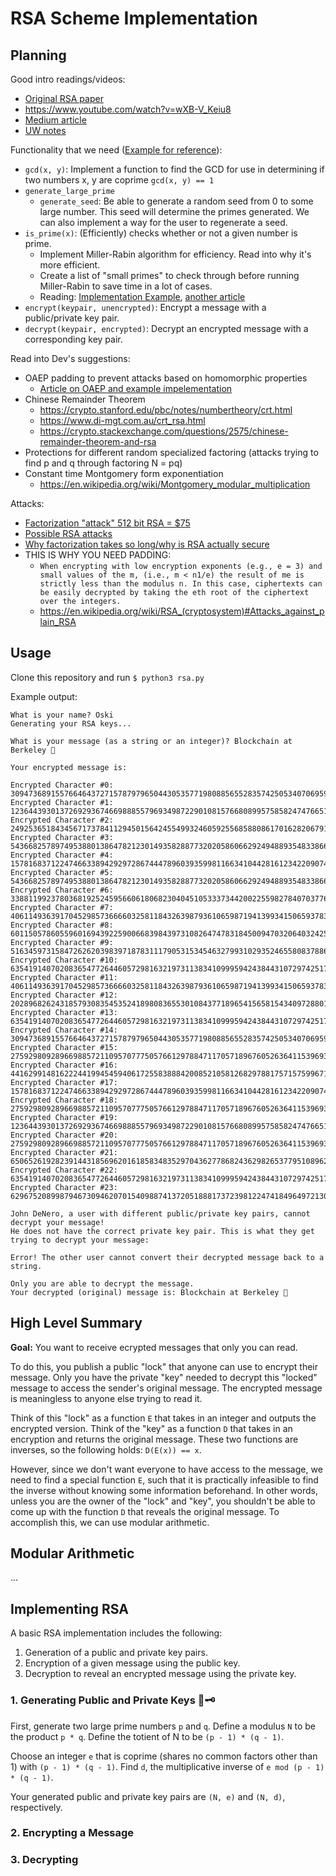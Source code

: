 # RSA Scheme Implementation

## Planning

Good intro readings/videos:
- [Original RSA paper](http://people.csail.mit.edu/rivest/Rsapaper.pdf)
- https://www.youtube.com/watch?v=wXB-V_Keiu8
- [Medium article](https://hackernoon.com/how-does-rsa-work-f44918df914b)
- [UW notes](https://sites.math.washington.edu/~morrow/336_09/papers/Yevgeny.pdf)

Functionality that we need ([Example for reference](https://gist.github.com/JonCooperWorks/5314103)):
- `gcd(x, y)`: Implement a function to find the GCD for use in determining if two numbers x, y are coprime `gcd(x, y) == 1`
- `generate_large_prime`
    - `generate_seed`: Be able to generate a random seed from 0 to some large number. This seed will determine the primes generated. We can also implement a way for the user to regenerate a seed.
- `is_prime(x)`: (Efficiently) checks whether or not a given number is prime.
    - Implement Miller-Rabin algorithm for efficiency. Read into why it's more efficient.
    - Create a list of "small primes" to check through before running Miller-Rabin to save time in a lot of cases.
    - Reading: [Implementation Example](https://langui.sh/2009/03/07/generating-very-large-primes/), [another article](https://medium.com/@prudywsh/how-to-generate-big-prime-numbers-miller-rabin-49e6e6af32fb)
- `encrypt(keypair, unencrypted)`: Encrypt a message with a public/private key pair.
- `decrypt(keypair, encrypted)`: Decrypt an encrypted message with a corresponding key pair.

Read into Dev's suggestions:
- OAEP padding to prevent attacks based on homomorphic properties
    - [Article on OAEP and example impelementation](https://medium.com/blue-space/improving-the-security-of-rsa-with-oaep-e854a5084918)
- Chinese Remainder Theorem
    - https://crypto.stanford.edu/pbc/notes/numbertheory/crt.html
    - https://www.di-mgt.com.au/crt_rsa.html
    - https://crypto.stackexchange.com/questions/2575/chinese-remainder-theorem-and-rsa
- Protections for different random specialized factoring (attacks trying to find p and q through factoring N = pq)
- Constant time Montgomery form exponentiation
    - https://en.wikipedia.org/wiki/Montgomery_modular_multiplication

Attacks:
- [Factorization "attack" 512 bit RSA = $75](https://arstechnica.com/information-technology/2015/10/breaking-512-bit-rsa-with-amazon-ec2-is-a-cinch-so-why-all-the-weak-keys/)
- [Possible RSA attacks](http://www.members.tripod.com/irish_ronan/rsa/attacks.html)
- [Why factorization takes so long/why is RSA actually secure](http://www.members.tripod.com/irish_ronan/rsa/factorization.html)
- THIS IS WHY YOU NEED PADDING:
    - `When encrypting with low encryption exponents (e.g., e = 3) and small values of the m, (i.e., m < n1/e) the result of me is strictly less than the modulus n. In this case, ciphertexts can be easily decrypted by taking the eth root of the ciphertext over the integers.`
    - https://en.wikipedia.org/wiki/RSA_(cryptosystem)#Attacks_against_plain_RSA

## Usage

Clone this repository and run `$ python3 rsa.py`

Example output:
```
What is your name? Oski
Generating your RSA keys...

What is your message (as a string or an integer)? Blockchain at Berkeley 🙌

Your encrypted message is:

Encrypted Character #0:
30947368915576646437271578797965044305357719808856552835742505340706959644880189570974097248575444702785655223865866573913257529422008674808503567258733850956199357631988312255015743156592194347147077733711925822655093839873096546287170518574819335410824148879733859573201419972876281799685630278200392882184
Encrypted Character #1:
12364439301372692936746698885579693498722901081576680899575858247476651908986597328336025358652478839442619597193706748184669913660737102214314634808528990610531361029159031209307010352128614957178067726710598196391818907931206068517659722769981820945188352199728458174554493018377977376376940596421543182264
Encrypted Character #2:
24925365184345671737841129450156424554993246059255685880861701628206791804854682167895765478933550511429412012926640268019620708796250767703999157808438749731260528898932774728746520159727863511909507916597234605721279974650776479549358023122939950936750391140772122434098856368257881649581387429874478620489
Encrypted Character #3:
54366825789749538801386478212301493582887732020586066292494889354833866040401493024225806727844092005047767655145480848023033789087943794784524343137615217724520677201886857130857785384749770924917149002321321180063106948836743856528032366237233290374749911676500356981261152235230662216068204167366163940712
Encrypted Character #4:
15781683712247466338942929728674447896039359981166341044281612342209074273577604259694340279873364826745601225249767036632067063281448017641722721073245688295283815350492158028545590189290293945167254599647080660615302144886424881110146890390460266098197035835246278255696200257241890196372466522740992939919
Encrypted Character #5:
54366825789749538801386478212301493582887732020586066292494889354833866040401493024225806727844092005047767655145480848023033789087943794784524343137615217724520677201886857130857785384749770924917149002321321180063106948836743856528032366237233290374749911676500356981261152235230662216068204167366163940712
Encrypted Character #6:
33881199237803681925245956606180682304045105333734420022559827840703776632162752635145686221716169439122604304517959058139694997872301978320010554419766519451218088619176307465934891298345374525912197827197580660047201020259771923581089582800467858986457368799846126871979111904767430816750640202630785329741
Encrypted Character #7:
40611493639170452985736666032581184326398793610659871941399341506593783046307753452682231602249771326272013242600215550128430813174553552886447489294838802868773580106264018677808813783570158106165748452380609060997050940513262067647174748630310287283976057085753019863989565085817631303603531300630300720803
Encrypted Character #8:
60115057860559601694392259006683984397310826474783184500947032064032425533180827974761312548621232140933677915182886291145139259758097637802972511628561140990750871680645833356473644559910442242612186950555649709645088248794234723411314889731781065470100951760811979188862723593540071295261358844564445888458
Encrypted Character #9:
51634597315847262620398397187831117905315345463279931029352465580837886113989060904137787184949247032264217672025500042210679825908867504653656068967961315567551562615253913781936701115425968620374812205148273740606716047699433191462514135463054231044821729043217002212083437195532384305487827105364589249003
Encrypted Character #10:
63541914070208365477264460572981632197311383410999594243844310729742517220838188215448974732370998008263133910997188458636123825857048051869047212227018968553209292962297980335131226191145704949766333445131856906250668805997872524052164196752741964710224942707541812921727266059300419519565480202998126279690
Encrypted Character #11:
40611493639170452985736666032581184326398793610659871941399341506593783046307753452682231602249771326272013242600215550128430813174553552886447489294838802868773580106264018677808813783570158106165748452380609060997050940513262067647174748630310287283976057085753019863989565085817631303603531300630300720803
Encrypted Character #12:
20289682624318579308354535241898083655301084377189654156581543409728801290174945968832493647341707327468121306795346816274836109132589365449655782929857995241897335211660671206243723747891440092974352666074569497428938561832205971854358118935664027130690353832966009847118803894473754068178562368553328132516
Encrypted Character #13:
63541914070208365477264460572981632197311383410999594243844310729742517220838188215448974732370998008263133910997188458636123825857048051869047212227018968553209292962297980335131226191145704949766333445131856906250668805997872524052164196752741964710224942707541812921727266059300419519565480202998126279690
Encrypted Character #14:
30947368915576646437271578797965044305357719808856552835742505340706959644880189570974097248575444702785655223865866573913257529422008674808503567258733850956199357631988312255015743156592194347147077733711925822655093839873096546287170518574819335410824148879733859573201419972876281799685630278200392882184
Encrypted Character #15:
27592980928966988572110957077750576612978847117057189676052636411539693670471373531098875930231647647536544161745687942652484278726198772259582118773081213273961863090614375049779644333902242352602304018618901130443029722051865615881834518191510527035151975087526432038482006963440879914990860184117992974853
Encrypted Character #16:
4416299148162224419945459406172558388842008521058126829788175715759967144096006255721321695694462689696180999496188074449359100042543441605582230227819333278173358618833083353806644459665542030533963015095260647583068932923436089726836904409769760600397419523612038776132349093832013055010700844388225653185
Encrypted Character #17:
15781683712247466338942929728674447896039359981166341044281612342209074273577604259694340279873364826745601225249767036632067063281448017641722721073245688295283815350492158028545590189290293945167254599647080660615302144886424881110146890390460266098197035835246278255696200257241890196372466522740992939919
Encrypted Character #18:
27592980928966988572110957077750576612978847117057189676052636411539693670471373531098875930231647647536544161745687942652484278726198772259582118773081213273961863090614375049779644333902242352602304018618901130443029722051865615881834518191510527035151975087526432038482006963440879914990860184117992974853
Encrypted Character #19:
12364439301372692936746698885579693498722901081576680899575858247476651908986597328336025358652478839442619597193706748184669913660737102214314634808528990610531361029159031209307010352128614957178067726710598196391818907931206068517659722769981820945188352199728458174554493018377977376376940596421543182264
Encrypted Character #20:
27592980928966988572110957077750576612978847117057189676052636411539693670471373531098875930231647647536544161745687942652484278726198772259582118773081213273961863090614375049779644333902242352602304018618901130443029722051865615881834518191510527035151975087526432038482006963440879914990860184117992974853
Encrypted Character #21:
65065261928239144318569620161858348352970436277868243629826537795108962787425509937975069037349321849551491382893425524944188481881056774393209349442559603489105767012296127304175885311045349535110322778538755423185799320299579162936169248678257319297951806044606435022547579183783292466927575453819369557678
Encrypted Character #22:
63541914070208365477264460572981632197311383410999594243844310729742517220838188215448974732370998008263133910997188458636123825857048051869047212227018968553209292962297980335131226191145704949766333445131856906250668805997872524052164196752741964710224942707541812921727266059300419519565480202998126279690
Encrypted Character #23:
62967520899879467309462070154098874137205188817372398122474184964972130724251434466458276497029675326382397119462939461341547322813530174450824533096763988178806792839940553213462412997769970325216103056329300437541029754575712670855047092052979892905734457468800310209604174873061190130065599610495421591647

John DeNero, a user with different public/private key pairs, cannot decrypt your message!
He does not have the correct private key pair. This is what they get trying to decrypt your message:

Error! The other user cannot convert their decrypted message back to a string.

Only you are able to decrypt the message.
Your decrypted (original) message is: Blockchain at Berkeley 🙌
```

## High Level Summary

**Goal:** You want to receive ecrypted messages that only you can read.

To do this, you publish a public "lock" that anyone can use to encrypt their message.
Only you have the private "key" needed to decrypt this "locked" message to access the sender's original message.
The encrypted message is meaningless to anyone else trying to read it.

Think of this "lock" as a function `E` that takes in an integer and outputs the encrypted version. Think of the "key" as a function `D` that takes in an encryption and returns the original message. These two functions are inverses, so the following holds:
`D(E(x)) == x`.

However, since we don't want everyone to have access to the message, we need to find a special function `E`, such that it is practically infeasible to find the inverse without knowing some information beforehand.
In other words, unless you are the owner of the "lock" and "key", you shouldn't be able to come up with the function `D` that reveals the original message.
To accomplish this, we can use modular arithmetic.

## Modular Arithmetic

...

## Implementing RSA

A basic RSA implementation includes the following:
1. Generation of a public and private key pairs.
2. Encryption of a given message using the public key.
3. Decryption to reveal an encrypted message using the private key.

### 1. Generating Public and Private Keys 🔑🗝

First, generate two large prime numbers `p` and `q`. Define a modulus `N` to be the product `p * q`.
Define the totient of N to be `(p - 1) * (q - 1)`.

Choose an integer `e` that is coprime (shares no common factors other than 1) with `(p - 1) * (q - 1)`.
Find `d`, the multiplicative inverse of `e mod (p - 1) * (q - 1)`.

Your generated public and private key pairs are `(N, e)` and `(N, d)`, respectively.

### 2. Encrypting a Message

### 3. Decrypting
